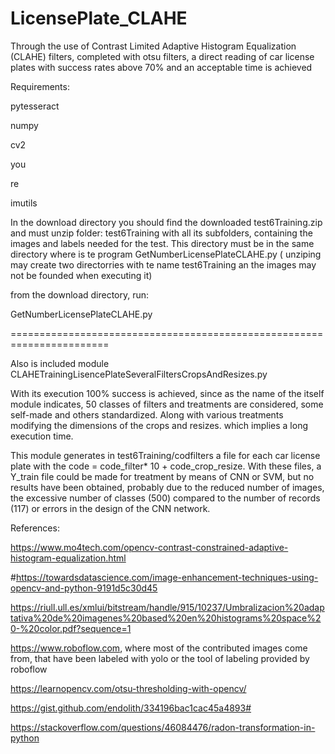 # LicensePlate_CLAHE

Through the use of Contrast Limited Adaptive Histogram Equalization (CLAHE) filters, completed with otsu filters, a direct reading of car license plates with
success rates above 70% and an acceptable time is achieved

Requirements:

pytesseract

numpy

cv2

you

re

imutils

In the download directory you should find the downloaded test6Training.zip and must unzip folder: test6Training with all its subfolders, containing the images and labels needed for the test. This directory must be in the same directory where is te program GetNumberLicensePlateCLAHE.py ( unziping may create two directorries with te name test6Training an the images may not be founded when executing it)

from the download directory, run:

GetNumberLicensePlateCLAHE.py

=======================================================================

Also is included module CLAHETrainingLisencePlateSeveralFiltersCropsAndResizes.py

With its execution 100% success is achieved, since as the name of the  itself module indicates, 50 classes of filters and treatments are considered, some self-made and others standardized. Along with various treatments modifying the dimensions of the crops and resizes. which implies a long execution time.

This module generates in test6Training/codfilters a file for each car license plate with the code = code_filter* 10 + code_crop_resize. 
With these files, a Y_train file could be made for treatment by means of CNN or SVM, but no results have been obtained, probably due to
the reduced number of images, the excessive number of classes (500) compared to the number of records (117) or errors in the design of the CNN network.

References:


https://www.mo4tech.com/opencv-contrast-constrained-adaptive-histogram-equalization.html


#https://towardsdatascience.com/image-enhancement-techniques-using-opencv-and-python-9191d5c30d45


https://riull.ull.es/xmlui/bitstream/handle/915/10237/Umbralizacion%20adaptativa%20de%20imagenes%20based%20en%20histograms%20space%20-%20color.pdf?sequence=1


https://www.roboflow.com, where most of the contributed images come from,  that have been labeled with yolo or the  tool of labeling provided by roboflow

https://learnopencv.com/otsu-thresholding-with-opencv/ 

https://gist.github.com/endolith/334196bac1cac45a4893#

https://stackoverflow.com/questions/46084476/radon-transformation-in-python

